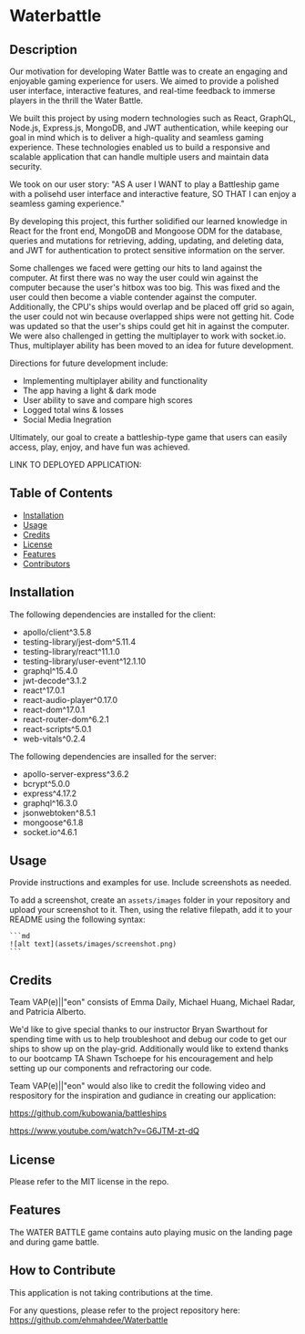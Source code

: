 # Waterbattle


## Description

Our motivation for developing Water Battle was to create an engaging and enjoyable gaming experience for users. We aimed to provide a polished user interface, interactive features, and real-time feedback to immerse players in the thrill the Water Battle.

We built this project by using modern technologies such as React, GraphQL, Node.js, Express.js, MongoDB, and JWT authentication, while keeping our goal in mind which is to deliver a high-quality and seamless gaming experience. These technologies enabled us to build a responsive and scalable application that can handle multiple users and maintain data security.

We took on our user story:
"AS A user
I WANT to play a Battleship game with a polisehd user interface and interactive feature,
SO THAT I can enjoy a seamless gaming experience."

By developing this project, this further solidified our learned knowledge in React for the front end, MongoDB and Mongoose ODM for the database, queries and mutations for retrieving, adding, updating, and deleting data, and JWT for authentication to protect sensitive information on the server.  

Some challenges we faced were getting our hits to land against the computer.  At first there was no way the user could win against the computer because the user's hitbox was too big.  This was fixed and the user could then become a viable contender against the computer. Additionally, the CPU's ships would overlap and be placed off grid so again, the user could not win because overlapped ships were not getting hit.  Code was updated so that the user's ships could get hit in against the computer.  We were also challenged in getting the multiplayer to work with socket.io.  Thus, multiplayer ability has been moved to an idea for future development.  

Directions for future development include: 
- Implementing multiplayer ability and functionality
- The app having a light & dark mode 
- User ability to save and compare high scores
- Logged total wins & losses
- Social Media Inegration

Ultimately, our goal to create a battleship-type game that users can easily access, play, enjoy, and have fun was achieved. 

LINK TO DEPLOYED APPLICATION: 


## Table of Contents 

- [Installation](#installation)
- [Usage](#usage)
- [Credits](#credits)
- [License](#license)
- [Features](#features)
- [Contributors](#contributors)

## Installation

The following dependencies are installed for the client:
- apollo/client^3.5.8
- testing-library/jest-dom^5.11.4
- testing-library/react^11.1.0
- testing-library/user-event^12.1.10
- graphql^15.4.0
- jwt-decode^3.1.2
- react^17.0.1
- react-audio-player^0.17.0
- react-dom^17.0.1
- react-router-dom^6.2.1
- react-scripts^5.0.1
- web-vitals^0.2.4

The following dependencies are insalled for the server:
- apollo-server-express^3.6.2
- bcrypt^5.0.0
- express^4.17.2
- graphql^16.3.0
- jsonwebtoken^8.5.1
- mongoose^6.1.8
- socket.io^4.6.1


## Usage

Provide instructions and examples for use. Include screenshots as needed.

To add a screenshot, create an `assets/images` folder in your repository and upload your screenshot to it. Then, using the relative filepath, add it to your README using the following syntax:

    ```md
    ![alt text](assets/images/screenshot.png)
    ```

## Credits

Team VAP(e)||"eon" consists of Emma Daily, Michael Huang, Michael Radar, and Patricia Alberto.  

We'd like to give special thanks to our instructor Bryan Swarthout for spending time with us to help troubleshoot and debug our code to get our ships to show up on the play-grid.  Additionally would like to extend thanks to our bootcamp TA Shawn Tschoepe for his encouragement and help setting up our components and refractoring our code.  

Team VAP(e)||"eon" would also like to credit the following video and respository for the inspiration and gudiance in creating our application:

https://github.com/kubowania/battleships

https://www.youtube.com/watch?v=G6JTM-zt-dQ


## License

Please refer to the MIT license in the repo. 

## Features

The WATER BATTLE game contains auto playing music on the landing page and during game battle.  

## How to Contribute

This application is not taking contributions at the time.  

For any questions, please refer to the project repository here: https://github.com/ehmahdee/Waterbattle

